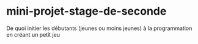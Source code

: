 # mini-projet-stage-de-seconde
De quoi initier les débutants (jeunes ou moins jeunes) à la programmation en créant un petit jeu
